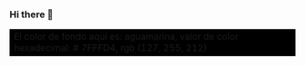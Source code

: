 ### Hi there 👋
<table> <tr> <td bgcolor = # 7FFFD4> El color de fondo aquí es: aguamarina, valor de color hexadecimal: # 7FFFD4, rgb (127, 255, 212) </td> </tr> </ table >
<!--
**ximenafloresberejnoi/ximenafloresberejnoi** is a ✨ _special_ ✨ repository because its `README.md` (this file) appears on your GitHub profile.

Here are some ideas to get you started:

- 🔭 I’m currently working on ...
- 🌱 I’m currently learning ...
- 👯 I’m looking to collaborate on ...
- 🤔 I’m looking for help with ...
- 💬 Ask me about ...
- 📫 How to reach me: ...
- 😄 Pronouns: ...
- ⚡ Fun fact: ...
-->
